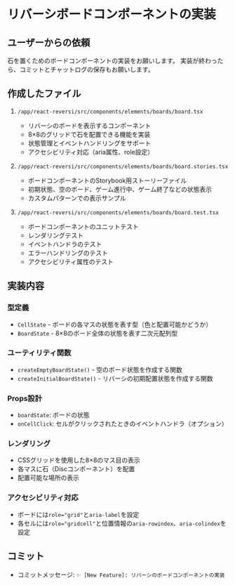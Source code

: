 # リバーシボードコンポーネントの実装

## ユーザーからの依頼
石を置くためのボードコンポーネントの実装をお願いします。
実装が終わったら、コミットとチャットログの保存もお願いします。

## 作成したファイル
1. `/app/react-reversi/src/components/elements/boards/board.tsx`
   - リバーシのボードを表示するコンポーネント
   - 8×8のグリッドで石を配置できる機能を実装
   - 状態管理とイベントハンドリングをサポート
   - アクセシビリティ対応（aria属性、role設定）

2. `/app/react-reversi/src/components/elements/boards/board.stories.tsx`
   - ボードコンポーネントのStorybook用ストーリーファイル
   - 初期状態、空のボード、ゲーム進行中、ゲーム終了などの状態表示
   - カスタムパターンでの表示サンプル

3. `/app/react-reversi/src/components/elements/boards/board.test.tsx`
   - ボードコンポーネントのユニットテスト
   - レンダリングテスト
   - イベントハンドラのテスト
   - エラーハンドリングのテスト
   - アクセシビリティ属性のテスト

## 実装内容
### 型定義
- `CellState` - ボードの各マスの状態を表す型（色と配置可能かどうか）
- `BoardState` - 8×8のボード全体の状態を表す二次元配列型

### ユーティリティ関数
- `createEmptyBoardState()` - 空のボード状態を作成する関数
- `createInitialBoardState()` - リバーシの初期配置状態を作成する関数

### Props設計
- `boardState`: ボードの状態
- `onCellClick`: セルがクリックされたときのイベントハンドラ（オプション）

### レンダリング
- CSSグリッドを使用した8×8のマス目の表示
- 各マスに石（Discコンポーネント）を配置
- 配置可能な場所の表示

### アクセシビリティ対応
- ボードには`role="grid"`と`aria-label`を設定
- 各セルには`role="gridcell"`と位置情報の`aria-rowindex`、`aria-colindex`を設定

## コミット
- コミットメッセージ: `✨ [New Feature]: リバーシのボードコンポーネントの実装`